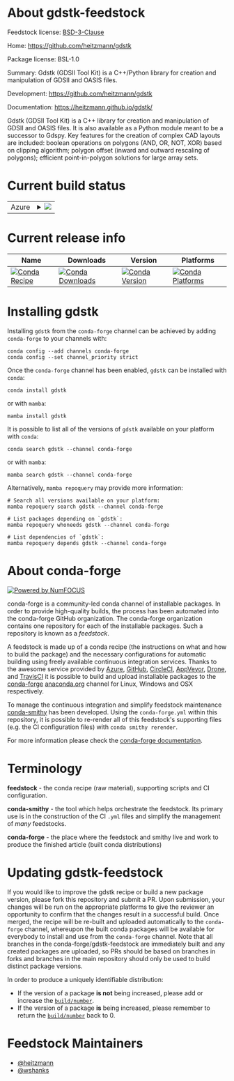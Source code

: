 About gdstk-feedstock
=====================

Feedstock license: [BSD-3-Clause](https://github.com/conda-forge/gdstk-feedstock/blob/main/LICENSE.txt)

Home: https://github.com/heitzmann/gdstk

Package license: BSL-1.0

Summary: Gdstk (GDSII Tool Kit) is a C++/Python library for creation and manipulation of GDSII and OASIS files.

Development: https://github.com/heitzmann/gdstk

Documentation: https://heitzmann.github.io/gdstk/

Gdstk (GDSII Tool Kit) is a C++ library for creation and manipulation of
GDSII and OASIS files.  It is also available as a Python module meant to
be a successor to Gdspy.  Key features for the creation of complex CAD
layouts are included: boolean operations on polygons (AND, OR, NOT, XOR)
based on clipping algorithm; polygon offset (inward and outward rescaling
of polygons); efficient point-in-polygon solutions for large array sets.


Current build status
====================


<table>
    
  <tr>
    <td>Azure</td>
    <td>
      <details>
        <summary>
          <a href="https://dev.azure.com/conda-forge/feedstock-builds/_build/latest?definitionId=11213&branchName=main">
            <img src="https://dev.azure.com/conda-forge/feedstock-builds/_apis/build/status/gdstk-feedstock?branchName=main">
          </a>
        </summary>
        <table>
          <thead><tr><th>Variant</th><th>Status</th></tr></thead>
          <tbody><tr>
              <td>linux_64_numpy1.22python3.8.____cpythonpython_implcpython</td>
              <td>
                <a href="https://dev.azure.com/conda-forge/feedstock-builds/_build/latest?definitionId=11213&branchName=main">
                  <img src="https://dev.azure.com/conda-forge/feedstock-builds/_apis/build/status/gdstk-feedstock?branchName=main&jobName=linux&configuration=linux%20linux_64_numpy1.22python3.8.____cpythonpython_implcpython" alt="variant">
                </a>
              </td>
            </tr><tr>
              <td>linux_64_numpy1.22python3.9.____73_pypypython_implpypy</td>
              <td>
                <a href="https://dev.azure.com/conda-forge/feedstock-builds/_build/latest?definitionId=11213&branchName=main">
                  <img src="https://dev.azure.com/conda-forge/feedstock-builds/_apis/build/status/gdstk-feedstock?branchName=main&jobName=linux&configuration=linux%20linux_64_numpy1.22python3.9.____73_pypypython_implpypy" alt="variant">
                </a>
              </td>
            </tr><tr>
              <td>linux_64_numpy2.0python3.10.____cpythonpython_implcpython</td>
              <td>
                <a href="https://dev.azure.com/conda-forge/feedstock-builds/_build/latest?definitionId=11213&branchName=main">
                  <img src="https://dev.azure.com/conda-forge/feedstock-builds/_apis/build/status/gdstk-feedstock?branchName=main&jobName=linux&configuration=linux%20linux_64_numpy2.0python3.10.____cpythonpython_implcpython" alt="variant">
                </a>
              </td>
            </tr><tr>
              <td>linux_64_numpy2.0python3.11.____cpythonpython_implcpython</td>
              <td>
                <a href="https://dev.azure.com/conda-forge/feedstock-builds/_build/latest?definitionId=11213&branchName=main">
                  <img src="https://dev.azure.com/conda-forge/feedstock-builds/_apis/build/status/gdstk-feedstock?branchName=main&jobName=linux&configuration=linux%20linux_64_numpy2.0python3.11.____cpythonpython_implcpython" alt="variant">
                </a>
              </td>
            </tr><tr>
              <td>linux_64_numpy2.0python3.12.____cpythonpython_implcpython</td>
              <td>
                <a href="https://dev.azure.com/conda-forge/feedstock-builds/_build/latest?definitionId=11213&branchName=main">
                  <img src="https://dev.azure.com/conda-forge/feedstock-builds/_apis/build/status/gdstk-feedstock?branchName=main&jobName=linux&configuration=linux%20linux_64_numpy2.0python3.12.____cpythonpython_implcpython" alt="variant">
                </a>
              </td>
            </tr><tr>
              <td>linux_64_numpy2.0python3.9.____cpythonpython_implcpython</td>
              <td>
                <a href="https://dev.azure.com/conda-forge/feedstock-builds/_build/latest?definitionId=11213&branchName=main">
                  <img src="https://dev.azure.com/conda-forge/feedstock-builds/_apis/build/status/gdstk-feedstock?branchName=main&jobName=linux&configuration=linux%20linux_64_numpy2.0python3.9.____cpythonpython_implcpython" alt="variant">
                </a>
              </td>
            </tr><tr>
              <td>osx_64_numpy1.22python3.8.____cpythonpython_implcpython</td>
              <td>
                <a href="https://dev.azure.com/conda-forge/feedstock-builds/_build/latest?definitionId=11213&branchName=main">
                  <img src="https://dev.azure.com/conda-forge/feedstock-builds/_apis/build/status/gdstk-feedstock?branchName=main&jobName=osx&configuration=osx%20osx_64_numpy1.22python3.8.____cpythonpython_implcpython" alt="variant">
                </a>
              </td>
            </tr><tr>
              <td>osx_64_numpy1.22python3.9.____73_pypypython_implpypy</td>
              <td>
                <a href="https://dev.azure.com/conda-forge/feedstock-builds/_build/latest?definitionId=11213&branchName=main">
                  <img src="https://dev.azure.com/conda-forge/feedstock-builds/_apis/build/status/gdstk-feedstock?branchName=main&jobName=osx&configuration=osx%20osx_64_numpy1.22python3.9.____73_pypypython_implpypy" alt="variant">
                </a>
              </td>
            </tr><tr>
              <td>osx_64_numpy2.0python3.10.____cpythonpython_implcpython</td>
              <td>
                <a href="https://dev.azure.com/conda-forge/feedstock-builds/_build/latest?definitionId=11213&branchName=main">
                  <img src="https://dev.azure.com/conda-forge/feedstock-builds/_apis/build/status/gdstk-feedstock?branchName=main&jobName=osx&configuration=osx%20osx_64_numpy2.0python3.10.____cpythonpython_implcpython" alt="variant">
                </a>
              </td>
            </tr><tr>
              <td>osx_64_numpy2.0python3.11.____cpythonpython_implcpython</td>
              <td>
                <a href="https://dev.azure.com/conda-forge/feedstock-builds/_build/latest?definitionId=11213&branchName=main">
                  <img src="https://dev.azure.com/conda-forge/feedstock-builds/_apis/build/status/gdstk-feedstock?branchName=main&jobName=osx&configuration=osx%20osx_64_numpy2.0python3.11.____cpythonpython_implcpython" alt="variant">
                </a>
              </td>
            </tr><tr>
              <td>osx_64_numpy2.0python3.12.____cpythonpython_implcpython</td>
              <td>
                <a href="https://dev.azure.com/conda-forge/feedstock-builds/_build/latest?definitionId=11213&branchName=main">
                  <img src="https://dev.azure.com/conda-forge/feedstock-builds/_apis/build/status/gdstk-feedstock?branchName=main&jobName=osx&configuration=osx%20osx_64_numpy2.0python3.12.____cpythonpython_implcpython" alt="variant">
                </a>
              </td>
            </tr><tr>
              <td>osx_64_numpy2.0python3.9.____cpythonpython_implcpython</td>
              <td>
                <a href="https://dev.azure.com/conda-forge/feedstock-builds/_build/latest?definitionId=11213&branchName=main">
                  <img src="https://dev.azure.com/conda-forge/feedstock-builds/_apis/build/status/gdstk-feedstock?branchName=main&jobName=osx&configuration=osx%20osx_64_numpy2.0python3.9.____cpythonpython_implcpython" alt="variant">
                </a>
              </td>
            </tr><tr>
              <td>osx_arm64_numpy1.22python3.8.____cpython</td>
              <td>
                <a href="https://dev.azure.com/conda-forge/feedstock-builds/_build/latest?definitionId=11213&branchName=main">
                  <img src="https://dev.azure.com/conda-forge/feedstock-builds/_apis/build/status/gdstk-feedstock?branchName=main&jobName=osx&configuration=osx%20osx_arm64_numpy1.22python3.8.____cpython" alt="variant">
                </a>
              </td>
            </tr><tr>
              <td>osx_arm64_numpy2.0python3.10.____cpython</td>
              <td>
                <a href="https://dev.azure.com/conda-forge/feedstock-builds/_build/latest?definitionId=11213&branchName=main">
                  <img src="https://dev.azure.com/conda-forge/feedstock-builds/_apis/build/status/gdstk-feedstock?branchName=main&jobName=osx&configuration=osx%20osx_arm64_numpy2.0python3.10.____cpython" alt="variant">
                </a>
              </td>
            </tr><tr>
              <td>osx_arm64_numpy2.0python3.11.____cpython</td>
              <td>
                <a href="https://dev.azure.com/conda-forge/feedstock-builds/_build/latest?definitionId=11213&branchName=main">
                  <img src="https://dev.azure.com/conda-forge/feedstock-builds/_apis/build/status/gdstk-feedstock?branchName=main&jobName=osx&configuration=osx%20osx_arm64_numpy2.0python3.11.____cpython" alt="variant">
                </a>
              </td>
            </tr><tr>
              <td>osx_arm64_numpy2.0python3.12.____cpython</td>
              <td>
                <a href="https://dev.azure.com/conda-forge/feedstock-builds/_build/latest?definitionId=11213&branchName=main">
                  <img src="https://dev.azure.com/conda-forge/feedstock-builds/_apis/build/status/gdstk-feedstock?branchName=main&jobName=osx&configuration=osx%20osx_arm64_numpy2.0python3.12.____cpython" alt="variant">
                </a>
              </td>
            </tr><tr>
              <td>osx_arm64_numpy2.0python3.9.____cpython</td>
              <td>
                <a href="https://dev.azure.com/conda-forge/feedstock-builds/_build/latest?definitionId=11213&branchName=main">
                  <img src="https://dev.azure.com/conda-forge/feedstock-builds/_apis/build/status/gdstk-feedstock?branchName=main&jobName=osx&configuration=osx%20osx_arm64_numpy2.0python3.9.____cpython" alt="variant">
                </a>
              </td>
            </tr><tr>
              <td>win_64_numpy1.22python3.8.____cpythonpython_implcpython</td>
              <td>
                <a href="https://dev.azure.com/conda-forge/feedstock-builds/_build/latest?definitionId=11213&branchName=main">
                  <img src="https://dev.azure.com/conda-forge/feedstock-builds/_apis/build/status/gdstk-feedstock?branchName=main&jobName=win&configuration=win%20win_64_numpy1.22python3.8.____cpythonpython_implcpython" alt="variant">
                </a>
              </td>
            </tr><tr>
              <td>win_64_numpy1.22python3.9.____73_pypypython_implpypy</td>
              <td>
                <a href="https://dev.azure.com/conda-forge/feedstock-builds/_build/latest?definitionId=11213&branchName=main">
                  <img src="https://dev.azure.com/conda-forge/feedstock-builds/_apis/build/status/gdstk-feedstock?branchName=main&jobName=win&configuration=win%20win_64_numpy1.22python3.9.____73_pypypython_implpypy" alt="variant">
                </a>
              </td>
            </tr><tr>
              <td>win_64_numpy2.0python3.10.____cpythonpython_implcpython</td>
              <td>
                <a href="https://dev.azure.com/conda-forge/feedstock-builds/_build/latest?definitionId=11213&branchName=main">
                  <img src="https://dev.azure.com/conda-forge/feedstock-builds/_apis/build/status/gdstk-feedstock?branchName=main&jobName=win&configuration=win%20win_64_numpy2.0python3.10.____cpythonpython_implcpython" alt="variant">
                </a>
              </td>
            </tr><tr>
              <td>win_64_numpy2.0python3.11.____cpythonpython_implcpython</td>
              <td>
                <a href="https://dev.azure.com/conda-forge/feedstock-builds/_build/latest?definitionId=11213&branchName=main">
                  <img src="https://dev.azure.com/conda-forge/feedstock-builds/_apis/build/status/gdstk-feedstock?branchName=main&jobName=win&configuration=win%20win_64_numpy2.0python3.11.____cpythonpython_implcpython" alt="variant">
                </a>
              </td>
            </tr><tr>
              <td>win_64_numpy2.0python3.12.____cpythonpython_implcpython</td>
              <td>
                <a href="https://dev.azure.com/conda-forge/feedstock-builds/_build/latest?definitionId=11213&branchName=main">
                  <img src="https://dev.azure.com/conda-forge/feedstock-builds/_apis/build/status/gdstk-feedstock?branchName=main&jobName=win&configuration=win%20win_64_numpy2.0python3.12.____cpythonpython_implcpython" alt="variant">
                </a>
              </td>
            </tr><tr>
              <td>win_64_numpy2.0python3.9.____cpythonpython_implcpython</td>
              <td>
                <a href="https://dev.azure.com/conda-forge/feedstock-builds/_build/latest?definitionId=11213&branchName=main">
                  <img src="https://dev.azure.com/conda-forge/feedstock-builds/_apis/build/status/gdstk-feedstock?branchName=main&jobName=win&configuration=win%20win_64_numpy2.0python3.9.____cpythonpython_implcpython" alt="variant">
                </a>
              </td>
            </tr>
          </tbody>
        </table>
      </details>
    </td>
  </tr>
</table>

Current release info
====================

| Name | Downloads | Version | Platforms |
| --- | --- | --- | --- |
| [![Conda Recipe](https://img.shields.io/badge/recipe-gdstk-green.svg)](https://anaconda.org/conda-forge/gdstk) | [![Conda Downloads](https://img.shields.io/conda/dn/conda-forge/gdstk.svg)](https://anaconda.org/conda-forge/gdstk) | [![Conda Version](https://img.shields.io/conda/vn/conda-forge/gdstk.svg)](https://anaconda.org/conda-forge/gdstk) | [![Conda Platforms](https://img.shields.io/conda/pn/conda-forge/gdstk.svg)](https://anaconda.org/conda-forge/gdstk) |

Installing gdstk
================

Installing `gdstk` from the `conda-forge` channel can be achieved by adding `conda-forge` to your channels with:

```
conda config --add channels conda-forge
conda config --set channel_priority strict
```

Once the `conda-forge` channel has been enabled, `gdstk` can be installed with `conda`:

```
conda install gdstk
```

or with `mamba`:

```
mamba install gdstk
```

It is possible to list all of the versions of `gdstk` available on your platform with `conda`:

```
conda search gdstk --channel conda-forge
```

or with `mamba`:

```
mamba search gdstk --channel conda-forge
```

Alternatively, `mamba repoquery` may provide more information:

```
# Search all versions available on your platform:
mamba repoquery search gdstk --channel conda-forge

# List packages depending on `gdstk`:
mamba repoquery whoneeds gdstk --channel conda-forge

# List dependencies of `gdstk`:
mamba repoquery depends gdstk --channel conda-forge
```


About conda-forge
=================

[![Powered by
NumFOCUS](https://img.shields.io/badge/powered%20by-NumFOCUS-orange.svg?style=flat&colorA=E1523D&colorB=007D8A)](https://numfocus.org)

conda-forge is a community-led conda channel of installable packages.
In order to provide high-quality builds, the process has been automated into the
conda-forge GitHub organization. The conda-forge organization contains one repository
for each of the installable packages. Such a repository is known as a *feedstock*.

A feedstock is made up of a conda recipe (the instructions on what and how to build
the package) and the necessary configurations for automatic building using freely
available continuous integration services. Thanks to the awesome service provided by
[Azure](https://azure.microsoft.com/en-us/services/devops/), [GitHub](https://github.com/),
[CircleCI](https://circleci.com/), [AppVeyor](https://www.appveyor.com/),
[Drone](https://cloud.drone.io/welcome), and [TravisCI](https://travis-ci.com/)
it is possible to build and upload installable packages to the
[conda-forge](https://anaconda.org/conda-forge) [anaconda.org](https://anaconda.org/)
channel for Linux, Windows and OSX respectively.

To manage the continuous integration and simplify feedstock maintenance
[conda-smithy](https://github.com/conda-forge/conda-smithy) has been developed.
Using the ``conda-forge.yml`` within this repository, it is possible to re-render all of
this feedstock's supporting files (e.g. the CI configuration files) with ``conda smithy rerender``.

For more information please check the [conda-forge documentation](https://conda-forge.org/docs/).

Terminology
===========

**feedstock** - the conda recipe (raw material), supporting scripts and CI configuration.

**conda-smithy** - the tool which helps orchestrate the feedstock.
                   Its primary use is in the construction of the CI ``.yml`` files
                   and simplify the management of *many* feedstocks.

**conda-forge** - the place where the feedstock and smithy live and work to
                  produce the finished article (built conda distributions)


Updating gdstk-feedstock
========================

If you would like to improve the gdstk recipe or build a new
package version, please fork this repository and submit a PR. Upon submission,
your changes will be run on the appropriate platforms to give the reviewer an
opportunity to confirm that the changes result in a successful build. Once
merged, the recipe will be re-built and uploaded automatically to the
`conda-forge` channel, whereupon the built conda packages will be available for
everybody to install and use from the `conda-forge` channel.
Note that all branches in the conda-forge/gdstk-feedstock are
immediately built and any created packages are uploaded, so PRs should be based
on branches in forks and branches in the main repository should only be used to
build distinct package versions.

In order to produce a uniquely identifiable distribution:
 * If the version of a package **is not** being increased, please add or increase
   the [``build/number``](https://docs.conda.io/projects/conda-build/en/latest/resources/define-metadata.html#build-number-and-string).
 * If the version of a package **is** being increased, please remember to return
   the [``build/number``](https://docs.conda.io/projects/conda-build/en/latest/resources/define-metadata.html#build-number-and-string)
   back to 0.

Feedstock Maintainers
=====================

* [@heitzmann](https://github.com/heitzmann/)
* [@wshanks](https://github.com/wshanks/)

